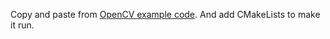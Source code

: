 Copy and paste from [OpenCV example code](https://github.com/opencv/opencv/tree/3.3.0/samples/cpp/tutorial_code/calib3d/real_time_pose_estimation). And add CMakeLists to make it run.